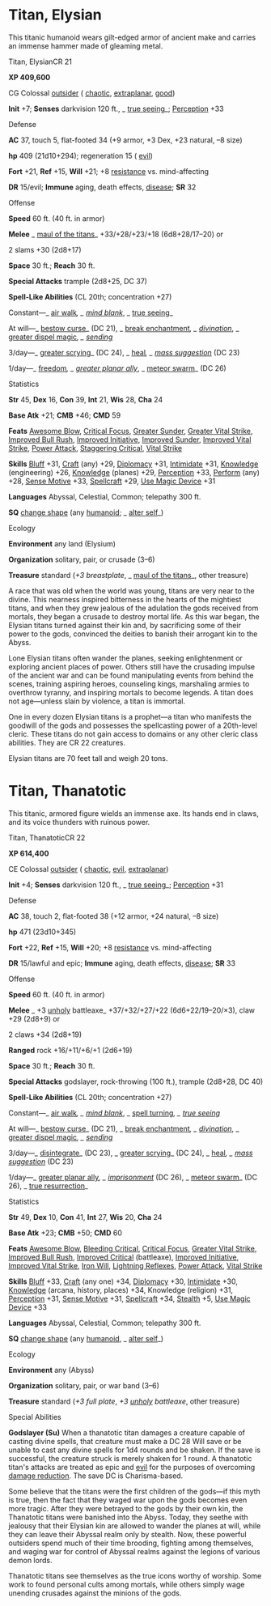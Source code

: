 # Titan, Elysian

This titanic humanoid wears gilt-edged armor of ancient make and carries an immense hammer made of gleaming metal.

Titan, ElysianCR 21

**XP 409,600**

CG Colossal [outsider](monsters/creatureTypes#_outsider) ( [chaotic](monsters/creatureTypes#_chaotic-subtype), [extraplanar](monsters/creatureTypes#_extraplanar-subtype), [good](monsters/creatureTypes#_good-subtype))

**Init** +7; **Senses** darkvision 120 ft., _ [true seeing](additionalMonsters/../spells/trueSeeing#_true-seeing)_; [Perception](additionalMonsters/../skills/perception#_perception) +33

Defense

**AC** 37, touch 5, flat-footed 34 (+9 armor, +3 Dex, +23 natural, –8 size)

**hp** 409 (21d10+294); regeneration 15 ( [evil](monsters/creatureTypes#_evil-subtype))

**Fort** +21, **Ref** +15, **Will** +21; +8 [resistance](monsters/universalMonsterRules#_resistance) vs. mind-affecting

**DR** 15/evil; **Immune** aging, death effects, [disease](monsters/universalMonsterRules#_disease-(ex-or-su)); **SR** 32

Offense

**Speed** 60 ft. (40 ft. in armor)

**Melee** _ [maul of the titans](additionalMonsters/../magicItems/wondrousItems#_maul-of-the-titans)_ +33/+28/+23/+18 (6d8+28/17–20) or

2 slams +30 (2d8+17)

**Space** 30 ft.; **Reach** 30 ft.

**Special Attacks** trample (2d8+25, DC 37)

**Spell-Like Abilities** (CL 20th; concentration +27)

Constant—_ [air walk](additionalMonsters/../spells/airWalk#_air-walk)_, _ [mind blank](additionalMonsters/../spells/mindBlank#_mind-blank)_, _ [true seeing](additionalMonsters/../spells/trueSeeing#_true-seeing)_

At will—_ [bestow curse](additionalMonsters/../spells/bestowCurse#_bestow-curse)_ (DC 21), _ [break enchantment](additionalMonsters/../spells/breakEnchantment#_break-enchantment)_, _ [divination](additionalMonsters/../spells/divination#_divination)_, _ [greater dispel magic](additionalMonsters/../spells/dispelMagic#_dispel-magic-greater)_, _ [sending](additionalMonsters/../spells/sending#_sending)_

3/day—_ [greater scrying](additionalMonsters/../spells/scrying#_scrying-greater)_ (DC 24), _ [heal](additionalMonsters/../spells/heal#_heal)_, _ [mass suggestion](additionalMonsters/../spells/suggestion#_suggestion-mass)_ (DC 23)

1/day—_ [freedom](additionalMonsters/../spells/freedom#_freedom)_, _ [greater planar ally](additionalMonsters/../spells/planarAlly#_planar-ally-greater)_, _ [meteor swarm](additionalMonsters/../spells/meteorSwarm#_meteor-swarm)_ (DC 26)

Statistics

**Str** 45, **Dex** 16, **Con** 39, **Int** 21, **Wis** 28, **Cha** 24

**Base Atk** +21; **CMB** +46; **CMD** 59

**Feats** [Awesome Blow](additionalMonsters/../monsters/monsterFeats#_awesome-blow), [Critical Focus](additionalMonsters/../feats#_critical-focus), [Greater Sunder](additionalMonsters/../feats#_greater-sunder), [Greater Vital Strike](additionalMonsters/../feats#_greater-vital-strike), [Improved Bull Rush](additionalMonsters/../feats#_improved-bull-rush), [Improved Initiative](additionalMonsters/../feats#_improved-initiative), [Improved Sunder](additionalMonsters/../feats#_improved-sunder), [Improved Vital Strike](additionalMonsters/../feats#_improved-vital-strike), [Power Attack](additionalMonsters/../feats#_power-attack), [Staggering Critical](additionalMonsters/../feats#_staggering-critical), [Vital Strike](additionalMonsters/../feats#_vital-strike)

**Skills** [Bluff](additionalMonsters/../skills/bluff#_bluff) +31, [Craft](additionalMonsters/../skills/craft#_craft) (any) +29, [Diplomacy](additionalMonsters/../skills/diplomacy#_diplomacy) +31, [Intimidate](additionalMonsters/../skills/intimidate#_intimidate) +31, [Knowledge](additionalMonsters/../skills/knowledge#_knowledge) (engineering) +26, [Knowledge](additionalMonsters/../skills/knowledge#_knowledge) (planes) +29, [Perception](additionalMonsters/../skills/perception#_perception) +33, [Perform](additionalMonsters/../skills/perform#_perform) (any) +28, [Sense Motive](additionalMonsters/../skills/senseMotive#_sense-motive) +33, [Spellcraft](additionalMonsters/../skills/spellcraft#_spellcraft) +29, [Use Magic Device](additionalMonsters/../skills/useMagicDevice#_use-magic-device) +31

**Languages** Abyssal, Celestial, Common; telepathy 300 ft.

**SQ** [change shape](monsters/universalMonsterRules#_change-shape) (any [humanoid](monsters/creatureTypes#_humanoid); _ [alter self](additionalMonsters/../spells/alterSelf#_alter-self)_)

Ecology

**Environment** any land (Elysium)

**Organization** solitary, pair, or crusade (3–6)

**Treasure** standard (_+3 breastplate_, _ [maul of the titans](additionalMonsters/../magicItems/wondrousItems#_maul-of-the-titans)_, other treasure)

A race that was old when the world was young, titans are very near to the divine. This nearness inspired bitterness in the hearts of the mightiest titans, and when they grew jealous of the adulation the gods received from mortals, they began a crusade to destroy mortal life. As this war began, the Elysian titans turned against their kin and, by sacrificing some of their power to the gods, convinced the deities to banish their arrogant kin to the Abyss.

Lone Elysian titans often wander the planes, seeking enlightenment or exploring ancient places of power. Others still have the crusading impulse of the ancient war and can be found manipulating events from behind the scenes, training aspiring heroes, counseling kings, marshaling armies to overthrow tyranny, and inspiring mortals to become legends. A titan does not age—unless slain by violence, a titan is immortal.

One in every dozen Elysian titans is a prophet—a titan who manifests the goodwill of the gods and possesses the spellcasting power of a 20th-level cleric. These titans do not gain access to domains or any other cleric class abilities. They are CR 22 creatures.

Elysian titans are 70 feet tall and weigh 20 tons.

# Titan, Thanatotic

This titanic, armored figure wields an immense axe. Its hands end in claws, and its voice thunders with ruinous power.

Titan, ThanatoticCR 22

**XP 614,400**

CE Colossal [outsider](monsters/creatureTypes#_outsider) ( [chaotic](monsters/creatureTypes#_chaotic-subtype), [evil](monsters/creatureTypes#_evil-subtype), [extraplanar](monsters/creatureTypes#_extraplanar-subtype))

**Init** +4; **Senses** darkvision 120 ft., _ [true seeing](additionalMonsters/../spells/trueSeeing#_true-seeing)_; [Perception](additionalMonsters/../skills/perception#_perception) +31

Defense

**AC** 38, touch 2, flat-footed 38 (+12 armor, +24 natural, –8 size)

**hp** 471 (23d10+345)

**Fort** +22, **Ref** +15, **Will** +20; +8 [resistance](monsters/universalMonsterRules#_resistance) vs. mind-affecting

**DR** 15/lawful and epic; **Immune** aging, death effects, [disease](monsters/universalMonsterRules#_disease-(ex-or-su)); **SR** 33

Offense

**Speed** 60 ft. (40 ft. in armor)

**Melee** _ +3 [unholy](additionalMonsters/../magicItems/weapons#_unholy) battleaxe_ +37/+32/+27/+22 (6d6+22/19–20/×3), claw +29 (2d8+9) or

2 claws +34 (2d8+19)

**Ranged** rock +16/+11/+6/+1 (2d6+19)

**Space** 30 ft.; **Reach** 30 ft.

**Special Attacks** godslayer, rock-throwing (100 ft.), trample (2d8+28, DC 40)

**Spell-Like Abilities** (CL 20th; concentration +27)

Constant—_ [air walk](additionalMonsters/../spells/airWalk#_air-walk)_, _ [mind blank](additionalMonsters/../spells/mindBlank#_mind-blank)_, _ [spell turning](additionalMonsters/../spells/spellTurning#_spell-turning)_, _ [true seeing](additionalMonsters/../spells/trueSeeing#_true-seeing)_

At will—_ [bestow curse](additionalMonsters/../spells/bestowCurse#_bestow-curse)_ (DC 21), _ [break enchantment](additionalMonsters/../spells/breakEnchantment#_break-enchantment)_, _ [divination](additionalMonsters/../spells/divination#_divination)_, _ [greater dispel magic](additionalMonsters/../spells/dispelMagic#_dispel-magic-greater)_, _ [sending](additionalMonsters/../spells/sending#_sending)_

3/day—_ [disintegrate](additionalMonsters/../spells/disintegrate#_disintegrate)_ (DC 23), _ [greater scrying](additionalMonsters/../spells/scrying#_scrying-greater)_ (DC 24), _ [heal](additionalMonsters/../spells/heal#_heal)_, _ [mass suggestion](additionalMonsters/../spells/suggestion#_suggestion-mass)_ (DC 23)

1/day—_ [greater planar ally](additionalMonsters/../spells/planarAlly#_planar-ally-greater)_, _ [imprisonment](additionalMonsters/../spells/imprisonment#_imprisonment)_ (DC 26), _ [meteor swarm](additionalMonsters/../spells/meteorSwarm#_meteor-swarm)_ (DC 26), _ [true resurrection](additionalMonsters/../spells/trueResurrection#_true-resurrection)_

Statistics

**Str** 49, **Dex** 10, **Con** 41, **Int** 27, **Wis** 20, **Cha** 24

**Base Atk** +23; **CMB** +50; **CMD** 60

**Feats** [Awesome Blow](additionalMonsters/../monsters/monsterFeats#_awesome-blow), [Bleeding Critical](additionalMonsters/../feats#_bleeding-critical), [Critical Focus](additionalMonsters/../feats#_critical-focus), [Greater Vital Strike](additionalMonsters/../feats#_greater-vital-strike), [Improved Bull Rush](additionalMonsters/../feats#_improved-bull-rush), [Improved Critical](additionalMonsters/../feats#_improved-critical) (battleaxe), [Improved Initiative](additionalMonsters/../feats#_improved-initiative), [Improved Vital Strike](additionalMonsters/../feats#_improved-vital-strike), [Iron Will](additionalMonsters/../feats#_iron-will), [Lightning Reflexes](additionalMonsters/../feats#_lightning-reflexes), [Power Attack](additionalMonsters/../feats#_power-attack), [Vital Strike](additionalMonsters/../feats#_vital-strike)

**Skills** [Bluff](additionalMonsters/../skills/bluff#_bluff) +33, [Craft](additionalMonsters/../skills/craft#_craft) (any one) +34, [Diplomacy](additionalMonsters/../skills/diplomacy#_diplomacy) +30, [Intimidate](additionalMonsters/../skills/intimidate#_intimidate) +30, [Knowledge](additionalMonsters/../skills/knowledge#_knowledge) (arcana, history, places) +34, Knowledge (religion) +31, [Perception](additionalMonsters/../skills/perception#_perception) +31, [Sense Motive](additionalMonsters/../skills/senseMotive#_sense-motive) +31, [Spellcraft](additionalMonsters/../skills/spellcraft#_spellcraft) +34, [Stealth](additionalMonsters/../skills/stealth#_stealth) +5, [Use Magic Device](additionalMonsters/../skills/useMagicDevice#_use-magic-device) +33

**Languages** Abyssal, Celestial, Common; telepathy 300 ft.

**SQ** [change shape](monsters/universalMonsterRules#_change-shape) (any [humanoid](monsters/creatureTypes#_humanoid), _ [alter self](additionalMonsters/../spells/alterSelf#_alter-self)_)

Ecology

**Environment** any (Abyss)

**Organization** solitary, pair, or war band (3–6)

**Treasure** standard (_+3 full plate_, _+3 [unholy](additionalMonsters/../magicItems/weapons#_unholy) battleaxe_, other treasure)

Special Abilities

**Godslayer (Su)** When a thanatotic titan damages a creature capable of casting divine spells, that creature must make a DC 28 Will save or be unable to cast any divine spells for 1d4 rounds and be shaken. If the save is successful, the creature struck is merely shaken for 1 round. A thanatotic titan's attacks are treated as epic and [evil](monsters/creatureTypes#_evil-subtype) for the purposes of overcoming [damage reduction](monsters/universalMonsterRules#_damage-reduction-(ex-or-su)). The save DC is Charisma-based.

Some believe that the titans were the first children of the gods—if this myth is true, then the fact that they waged war upon the gods becomes even more tragic. After they were betrayed to the gods by their own kin, the Thanatotic titans were banished into the Abyss. Today, they seethe with jealousy that their Elysian kin are allowed to wander the planes at will, while they can leave their Abyssal realm only by stealth. Now, these powerful outsiders spend much of their time brooding, fighting among themselves, and waging war for control of Abyssal realms against the legions of various demon lords.

Thanatotic titans see themselves as the true icons worthy of worship. Some work to found personal cults among mortals, while others simply wage unending crusades against the minions of the gods.

